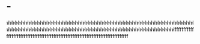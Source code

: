 # -
ฟฟฟฟฟฟฟฟฟฟฟฟฟฟฟฟฟฟฟฟฟฟฟฟฟฟฟฟฟฟฟฟฟฟฟฟฟฟฟฟฟฟฟฟฟฟฟฟฟฟฟฟฟฟฟฟฟฟฟฟฟฟฟฟฟฟฟฟฟฟฟฟฟฟฟฟฟฟฟฟฟฟฟฟฟฟฟฟฟฟฟฟฟฟฟฟฟฟฟฟฟฟฟฟฟฟฟฟฟฟฟฟfffffffffffffffffffffffffffffffffffffffffffffffffffffffffffffffffffffffffffffffff